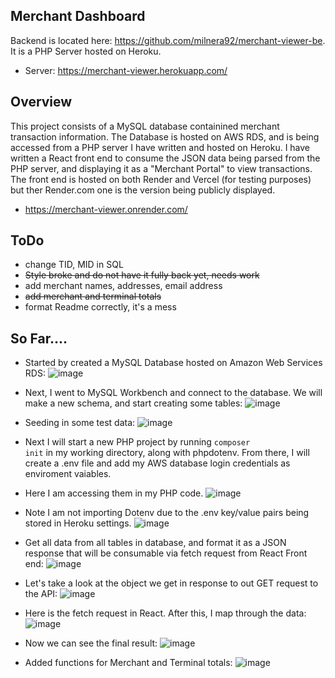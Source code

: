 ## Merchant Dashboard
Backend is located here: https://github.com/milnera92/merchant-viewer-be. It is a PHP Server hosted on Heroku.
- Server: https://merchant-viewer.herokuapp.com/

## Overview
This project consists of a MySQL database containined merchant transaction information. The Database is hosted on AWS RDS, and is being accessed from a PHP server I have written and hosted on Heroku.
I have written a React front end to consume the JSON data being parsed from the PHP server, and displaying it as a "Merchant Portal" to view transactions.
The front end is hosted on both Render and Vercel (for testing purposes) but ther Render.com one is the version being publicly displayed.
- https://merchant-viewer.onrender.com/

## ToDo
- change TID, MID in SQL 
- ~~Style broke and do not have it fully back yet, needs work~~
- add merchant names, addresses, email address
- ~~add merchant and terminal totals~~
- format Readme correctly, it's a mess

## So Far....

- Started by created a MySQL Database hosted on Amazon Web Services RDS:
![image](https://user-images.githubusercontent.com/95140821/222036055-c6e3ee06-937c-4172-acd1-c1ccc94e382a.png)

- Next, I went to MySQL Workbench and connect to the database. We will make a new schema, and start creating some tables:
![image](https://user-images.githubusercontent.com/95140821/222036218-187d5145-2bab-4320-985e-f43cafad6b12.png)

- Seeding in some test data:
![image](https://user-images.githubusercontent.com/95140821/222036266-23b43589-c628-4c60-acf5-1399595187c5.png)

- Next I will start a new PHP project by running <code>composer init</code> in my working directory, along with phpdotenv. From there, I will create a .env file and add my AWS database login credentials as enviroment vaiables.

- Here I am accessing them in my PHP code. 
![image](https://user-images.githubusercontent.com/95140821/222036750-0060e1af-4cc1-48d3-8997-61b3af4df96c.png)

- Note I am not importing Dotenv due to the .env key/value pairs being stored in Heroku settings.
![image](https://user-images.githubusercontent.com/95140821/222036928-8dd8e140-def4-4537-b583-d4d113ca64dd.png)

- Get all data from all tables in database, and format it as a JSON response that will be consumable via fetch request from  React Front end:
![image](https://user-images.githubusercontent.com/95140821/222037056-f9df5ee7-f231-4472-a253-02b33f593005.png)

- Let's take a look at the object we get in response to out GET request to the API:
![image](https://user-images.githubusercontent.com/95140821/222236858-de89c693-7562-4631-88a4-18127433bd90.png)

- Here is the fetch request in React. After this, I map through the data:
![image](https://user-images.githubusercontent.com/95140821/222037117-d6f6dc9b-3d60-406e-83ab-670c3a6492b7.png)

- Now we can see the final result:
![image](https://user-images.githubusercontent.com/95140821/222037158-d0792060-eb40-4a88-9574-17cdfc04153e.png)

- Added functions for Merchant and Terminal totals:
![image](https://user-images.githubusercontent.com/95140821/222202301-eba1d590-8ed3-46e3-abe4-0a848559c6a7.png)



